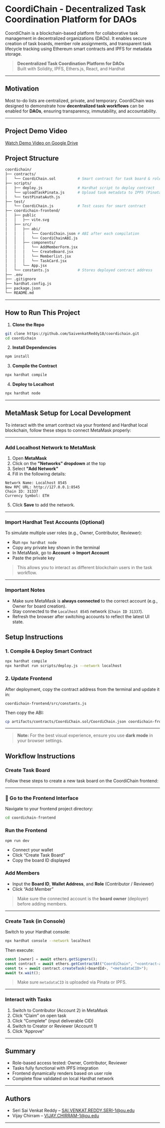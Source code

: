 #  CoordiChain - Decentralized Task Coordination Platform for DAOs #

CoordiChain is a blockchain-based platform for collaborative task management in decentralized organizations (DAOs). It enables secure creation of task boards, member role assignments, and transparent task lifecycle tracking using Ethereum smart contracts and IPFS for metadata storage.

> **Decentralized Task Coordination Platform for DAOs**  
> Built with Solidity, IPFS, Ethers.js, React, and Hardhat

---
##  Motivation

Most to-do lists are centralized, private, and temporary. CoordiChain was designed to demonstrate how **decentralized task workflows** can be enabled for **DAOs**, ensuring transparency, immutability, and accountability.

---
##  Project Demo Video
 [Watch Demo Video on Google Drive](https://drive.google.com/file/d/1lTbM9A7jjbUJ4Iatk0vm91Xx4SNQEKpR/view?usp=sharing)



##  Project Structure

```bash
coordichain/
├── contracts/
│   └── CoordiChain.sol          # Smart contract for task board & role logic
├── scripts/
│   ├── deploy.js                # Hardhat script to deploy contract
│   └── uploadTaskPinata.js      # Upload task metadata to IPFS (Pinata)
│   └── testPinataAuth.js
├── test/
│   └── CoordiChain.js           # Test cases for smart contract
├── coordichain-frontend/
│   ├── public
│   │   ├── vite.svg
│   ├── src/
│   │   ├── abi/
│   │   │   └── CoordiChain.json # ABI after each compilation
│   │   │   └── CoordiChainABI.js
│   │   ├── components/
│   │   │   └── AddMemberForm.jsx
│   │   │   └── CreateBoard.jsx
│   │   │   └── Memberlist.jsx
│   │   │   └── TaskCard.jsx
│   │   └── App.jsx
│   └── constants.js             # Stores deployed contract address
├── .env
├── .gitignore
├── hardhat.config.js
├── package.json
└── README.md
```

---
##  How to Run This Project

1. **Clone the Repo**

```bash
git clone https://github.com/SaivenkatReddy18/coordichain.git
cd coordichain
```

2. **Install Dependencies**

```bash
npm install
```

3. **Compile the Contract**

```bash
npx hardhat compile
```



4. **Deploy to Localhost**

```bash
npx hardhat node

```

---
##  MetaMask Setup for Local Development

To interact with the smart contract via your frontend and Hardhat local blockchain, follow these steps to connect MetaMask properly:

---

###  Add Localhost Network to MetaMask

1. Open **MetaMask**
2. Click on the  **"Networks" dropdown** at the top
3. Select  **"Add Network"**
4. Fill in the following details:

```
Network Name: Localhost 8545
New RPC URL: http://127.0.0.1:8545
Chain ID: 31337
Currency Symbol: ETH
```

5. Click **Save** to add the network.

---

###  Import Hardhat Test Accounts (Optional)

To simulate multiple user roles (e.g., Owner, Contributor, Reviewer):

- Run `npx hardhat node`
- Copy any private key shown in the terminal
- In MetaMask, go to **Account → Import Account**
- Paste the private key

>  This allows you to interact as different blockchain users in the task workflow.

---

###  Important Notes

- Make sure MetaMask is **always connected** to the correct account (e.g., Owner for board creation).
- Stay connected to the `Localhost 8545` network (`Chain ID 31337`).
- Refresh the browser after switching accounts to reflect the latest UI state.


##  Setup Instructions

###  1. Compile & Deploy Smart Contract

```bash
npx hardhat compile
npx hardhat run scripts/deploy.js --network localhost
```

###  2. Update Frontend

After deployment, copy the contract address from the terminal and update it in:

```
coordichain-frontend/src/constants.js
```

Then copy the ABI:

```bash
cp artifacts/contracts/CoordiChain.sol/CoordiChain.json coordichain-frontend/src/abi/CoordiChain.json
```

---
> **Note:** For the best visual experience, ensure you use **dark mode** in your browser settings.


##  Workflow Instructions

###  Create Task Board

Follow these steps to create a new task board on the CoordiChain frontend:

---

### 🔹  Go to the Frontend Interface

Navigate to your frontend project directory:

```bash
cd coordichain-frontend

```
###   Run the Frontend
```bash
npm run dev
```
- Connect your wallet
- Click “Create Task Board”
- Copy the board ID displayed

###  Add Members

- Input the **Board ID**, **Wallet Address**, and **Role** (Contributor / Reviewer)
- Click “Add Member”

>  Make sure the connected account is the **board owner** (deployer) before adding members.

---

###  Create Task (in Console)

Switch to your Hardhat console:

```bash
npx hardhat console --network localhost
```

Then execute:

```js
const [owner] = await ethers.getSigners();
const contract = await ethers.getContractAt("CoordiChain", "<contract-address>", owner);
const tx = await contract.createTask(<boardId>, "<metadataCID>");
await tx.wait();
```

> Make sure `metadataCID` is uploaded via Pinata or IPFS.

---

###  Interact with Tasks

1. Switch to Contributor (Account 2) in MetaMask
2. Click “Claim” on open task
3. Click “Complete” (input deliverable CID)
4. Switch to Creator or Reviewer (Account 1)
5. Click “Approve”

---

##  Summary

-  Role-based access tested: Owner, Contributor, Reviewer
-  Tasks fully functional with IPFS integration
-  Frontend dynamically renders based on user role
-  Complete flow validated on local Hardhat network

---

##  Authors

- Seri Sai Venkat Reddy – SAI.VENKAT.REDDY.SERI-1@ou.edu
- Vijay Chirram – VIJAY.CHIRRAM-1@ou.edu

---
